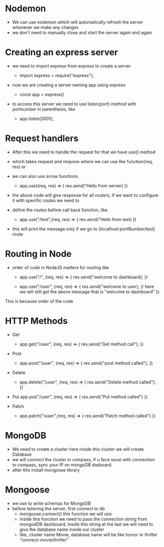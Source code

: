 # Nodemon

- We can use nodemon which will automatically refresh the server whenever we make any changes
- we don't need to manually close and start the server again and again

# Creating an express server

- we need to import express from express to create a server

  - import express = require("express");

- now we are creating a server naming app using express

  - const app = express()

- to access this server we need to use listen(port) method with portnumber in parenthesis, like

  - app.listen(3001);

# Request handlers

- After this we need to handle the request for that we have use() method
- which takes request and respone where we can use like function(req, res) or
- we can also use arrow functions

  - app.use((req, res) => {
    res.send("Hello from server)
    })

- the above code will give response for all routers, if we want to configure it with specific routes we need to
- define the routes before call back function, like
  - app.use("/test",(req, res) => {
    res.send("Hello from test)
    })
- this will print the message only if we go to {localhost:portNumber/test} route

# Routing in Node

- order of code in NodeJS matters for routing like

  - app.use("/", (req, res) => {
    res.send("welcome to dashboard);
    })

  - app.use("/user", (req, res) => {
    res.send("welcome to user); // here we will still get the above message that is "welcome to dashboard"
    })

This is because order of the code

# HTTP Methods

- Get

  - app.get("/user", (req, res) => {
    res.send("Get method call");
    })

- Post

  - app.post("/user", (req, res) => {
    res.send("post method called");
    })

- Delete

  - app.delete("/user", (req, res) => {
    res.send("Delete method called");
    })

- Put
  app.put("/user", (req, res) => {
  res.send("Put method called")
  })

- Patch
  - app.patch("/user",(req, res) => {
    res.send("Patch method called")
    })

# MongoDB

- We need to create a cluster here inside this cluster we will create Database
- we will connect the cluster in compass, if u face issue with connection to compass, sync your IP on mongoDB
  dasboard.
- after this install mongoose library

# Mongoose

- we use to write schemas for MongoDB
- before listening the server, first connect to db
  - mongoose.connect() this function we will use
  - inside this function we need to pass the connection string from mongodDB dashboard, inside this string at the last we will need to give the database name inside our cluster
  - like, cluster name Movie, database name will be like horror or thriller
    "connect-movie/thriller"
